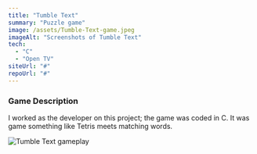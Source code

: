 ```yaml
---
title: "Tumble Text"
summary: "Puzzle game"
image: /assets/Tumble-Text-game.jpeg
imageAlt: "Screenshots of Tumble Text"
tech:
  - "C"
  - "Open TV"
siteUrl: "#"
repoUrl: "#"
---
```


### Game Description

I worked as the developer on this project; the game was coded in C.  It was game something like Tetris meets matching words.

![Tumble Text gameplay](../../assets/Tumble-Text-gameplay.jpeg)
